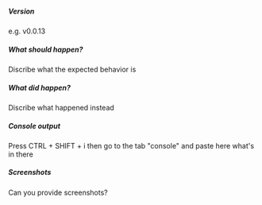 ##### Version

e.g. v0.0.13
 
##### What should happen?

Discribe what the expected behavior is

##### What did happen?

Discribe what happened instead

##### Console output

Press CTRL + SHIFT + i then go to the tab "console" and paste here what's in there

##### Screenshots

Can you provide screenshots?
